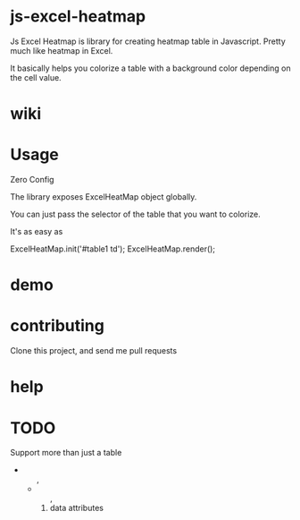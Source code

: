 # js-excel-heatmap

Js Excel Heatmap is library for creating heatmap table in Javascript. Pretty much like heatmap in Excel.

It basically helps you colorize a table with a background color depending on the cell value.

# wiki

# Usage

Zero Config

The library exposes ExcelHeatMap object globally.

You can just pass the selector of the table that you want to colorize.

It's as easy as 

ExcelHeatMap.init('#table1 td');
ExcelHeatMap.render();

# demo

# contributing

Clone this project, and send me pull requests

# help

# TODO
Support more than just a table
* <ul>,
* <ol>,
* data attributes

